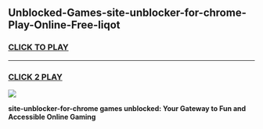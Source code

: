 
## Unblocked-Games-site-unblocker-for-chrome-Play-Online-Free-liqot
<h3>
<a href="https://premium76.site?title=site-unblocker-for-chrome&ref=26A">CLICK TO PLAY</a></h3>
<hr>

<h3>
<a href="https://premium76.site?title=site-unblocker-for-chrome&ref=26A">CLICK 2 PLAY</a>
  
</h3>

<a href="https://premium76.site?title=site-unblocker-for-chrome&ref=26A"><img src="https://clearcache.store/games.png"></a>


**site-unblocker-for-chrome games unblocked: Your Gateway to Fun and Accessible Online Gaming**

